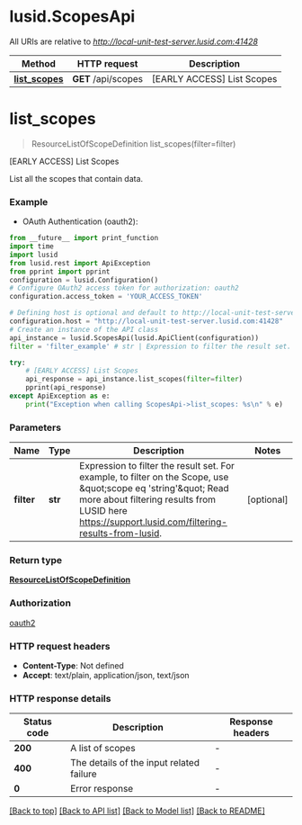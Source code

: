 # lusid.ScopesApi

All URIs are relative to *http://local-unit-test-server.lusid.com:41428*

Method | HTTP request | Description
------------- | ------------- | -------------
[**list_scopes**](ScopesApi.md#list_scopes) | **GET** /api/scopes | [EARLY ACCESS] List Scopes


# **list_scopes**
> ResourceListOfScopeDefinition list_scopes(filter=filter)

[EARLY ACCESS] List Scopes

List all the scopes that contain data.

### Example

* OAuth Authentication (oauth2):
```python
from __future__ import print_function
import time
import lusid
from lusid.rest import ApiException
from pprint import pprint
configuration = lusid.Configuration()
# Configure OAuth2 access token for authorization: oauth2
configuration.access_token = 'YOUR_ACCESS_TOKEN'

# Defining host is optional and default to http://local-unit-test-server.lusid.com:41428
configuration.host = "http://local-unit-test-server.lusid.com:41428"
# Create an instance of the API class
api_instance = lusid.ScopesApi(lusid.ApiClient(configuration))
filter = 'filter_example' # str | Expression to filter the result set.              For example, to filter on the Scope, use \"scope eq 'string'\"              Read more about filtering results from LUSID here https://support.lusid.com/filtering-results-from-lusid. (optional)

try:
    # [EARLY ACCESS] List Scopes
    api_response = api_instance.list_scopes(filter=filter)
    pprint(api_response)
except ApiException as e:
    print("Exception when calling ScopesApi->list_scopes: %s\n" % e)
```

### Parameters

Name | Type | Description  | Notes
------------- | ------------- | ------------- | -------------
 **filter** | **str**| Expression to filter the result set.              For example, to filter on the Scope, use \&quot;scope eq &#39;string&#39;\&quot;              Read more about filtering results from LUSID here https://support.lusid.com/filtering-results-from-lusid. | [optional] 

### Return type

[**ResourceListOfScopeDefinition**](ResourceListOfScopeDefinition.md)

### Authorization

[oauth2](../README.md#oauth2)

### HTTP request headers

 - **Content-Type**: Not defined
 - **Accept**: text/plain, application/json, text/json

### HTTP response details
| Status code | Description | Response headers |
|-------------|-------------|------------------|
**200** | A list of scopes |  -  |
**400** | The details of the input related failure |  -  |
**0** | Error response |  -  |

[[Back to top]](#) [[Back to API list]](../README.md#documentation-for-api-endpoints) [[Back to Model list]](../README.md#documentation-for-models) [[Back to README]](../README.md)

